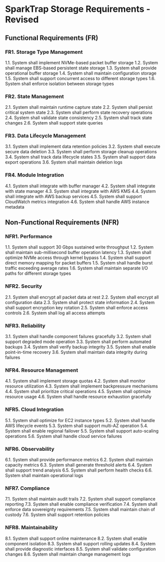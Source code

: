 # SparkTrap Storage Requirements - Revised

## Functional Requirements (FR)

### FR1. Storage Type Management

1.1. System shall implement NVMe-based packet buffer storage
1.2. System shall manage EBS-based persistent state storage
1.3. System shall provide operational buffer storage
1.4. System shall maintain configuration storage
1.5. System shall support concurrent access to different storage types
1.6. System shall enforce isolation between storage types

### FR2. State Management

2.1. System shall maintain runtime capture state
2.2. System shall persist critical system state
2.3. System shall perform state recovery operations
2.4. System shall validate state consistency
2.5. System shall track state changes
2.6. System shall support state queries

### FR3. Data Lifecycle Management

3.1. System shall implement data retention policies
3.2. System shall execute secure data deletion
3.3. System shall perform storage cleanup operations
3.4. System shall track data lifecycle states
3.5. System shall support data export operations
3.6. System shall maintain deletion logs

### FR4. Module Integration

4.1. System shall integrate with buffer manager
4.2. System shall integrate with state manager
4.3. System shall integrate with AWS KMS
4.4. System shall integrate with AWS backup services
4.5. System shall support CloudWatch metrics integration
4.6. System shall handle AWS instance metadata

## Non-Functional Requirements (NFR)

### NFR1. Performance

1.1. System shall support 30 Gbps sustained write throughput
1.2. System shall maintain sub-millisecond buffer operation latency
1.3. System shall optimize NVMe access through kernel bypass
1.4. System shall support direct memory mapping for packet buffers
1.5. System shall handle burst traffic exceeding average rates
1.6. System shall maintain separate I/O paths for different storage types

### NFR2. Security

2.1. System shall encrypt all packet data at rest
2.2. System shall encrypt all configuration data
2.3. System shall protect state information
2.4. System shall support encryption key rotation
2.5. System shall enforce access controls
2.6. System shall log all access attempts

### NFR3. Reliability

3.1. System shall handle component failures gracefully
3.2. System shall support degraded mode operation
3.3. System shall perform automated backups
3.4. System shall verify backup integrity
3.5. System shall enable point-in-time recovery
3.6. System shall maintain data integrity during failures

### NFR4. Resource Management

4.1. System shall implement storage quotas
4.2. System shall monitor resource utilization
4.3. System shall implement backpressure mechanisms
4.4. System shall prioritize critical operations
4.5. System shall optimize resource usage
4.6. System shall handle resource exhaustion gracefully

### NFR5. Cloud Integration

5.1. System shall optimize for EC2 instance types
5.2. System shall handle AWS lifecycle events
5.3. System shall support multi-AZ operation
5.4. System shall enable regional failover
5.5. System shall support auto-scaling operations
5.6. System shall handle cloud service failures

### NFR6. Observability

6.1. System shall provide performance metrics
6.2. System shall maintain capacity metrics
6.3. System shall generate threshold alerts
6.4. System shall support trend analysis
6.5. System shall perform health checks
6.6. System shall maintain operational logs

### NFR7. Compliance

7.1. System shall maintain audit trails
7.2. System shall support compliance reporting
7.3. System shall enable compliance verification
7.4. System shall enforce data sovereignty requirements
7.5. System shall maintain chain of custody
7.6. System shall support retention policies

### NFR8. Maintainability

8.1. System shall support online maintenance
8.2. System shall enable component isolation
8.3. System shall support rolling updates
8.4. System shall provide diagnostic interfaces
8.5. System shall validate configuration changes
8.6. System shall maintain change management logs
